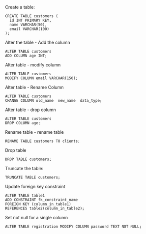 Create a table:

```
CREATE TABLE customers (
  id INT PRIMARY KEY,
  name VARCHAR(50),
  email VARCHAR(100)
);
```


Alter the table - Add the column

```
ALTER TABLE customers
ADD COLUMN age INT;
```


Alter table -  modify column

```
ALTER TABLE customers
MODIFY COLUMN email VARCHAR(150);
```

Alter table - Rename Column

```
ALTER TABLE customers
CHANGE COLUMN old_name  new_name  data_type;
```


Alter table - drop column

```
ALTER TABLE customers
DROP COLUMN age;
```


Rename table - rename table

```
RENAME TABLE customers TO clients;
```

Drop table 

```
DROP TABLE customers;
```

Truncate the table:

```
TRUNCATE TABLE customers;
```

Update foreign key constraint
```
ALTER TABLE table1
ADD CONSTRAINT fk_constraint_name
FOREIGN KEY (column_in_table1)
REFERENCES table2(column_in_table2);
```


Set not null for a single column

```
ALTER TABLE registration MODIFY COLUMN password TEXT NOT NULL;
```






















